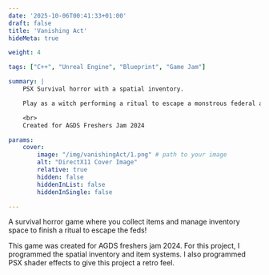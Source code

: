```yaml
---
date: '2025-10-06T00:41:33+01:00'
draft: false
title: 'Vanishing Act'
hideMeta: true

weight: 4

tags: ["C++", "Unreal Engine", "Blueprint", "Game Jam"]

summary: |
    PSX Survival horror with a spatial inventory.

    Play as a witch performing a ritual to escape a monstrous federal agent!

    <br>
    Created for AGDS Freshers Jam 2024

params:
    cover:
        image: "/img/vanishingAct/1.png" # path to your image
        alt: "DirectX11 Cover Image"
        relative: true
        hidden: false
        hiddenInList: false
        hiddenInSingle: false

---
```


A survival horror game where you collect items and manage inventory space to finish a ritual to escape the feds!

This game was created for AGDS freshers jam 2024. For this project, I programmed the spatial inventory and item systems. I also programmed PSX shader effects to give this project a retro feel.
